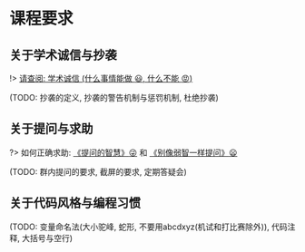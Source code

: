 # 课程要求

## 关于学术诚信与抄袭 



!> [请查阅: 学术诚信 (什么事情能做 :smiley:, 什么不能 :rage:)](http://integrity.mit.edu/)

(TODO: 抄袭的定义, 抄袭的警告机制与惩罚机制, 杜绝抄袭)

## 关于提问与求助

?> 如何正确求助: [《提问的智慧》:stuck_out_tongue_winking_eye:](https://github.com/ryanhanwu/How-To-Ask-Questions-The-Smart-Way/blob/main/README-zh_CN.md) 和 [《别像弱智一样提问》:frowning:](https://github.com/tangx/Stop-Ask-Questions-The-Stupid-Ways/blob/master/README.md)

(TODO: 群内提问的要求, 截屏的要求, 定期答疑会)


## 关于代码风格与编程习惯

(TODO: 变量命名法(大小驼峰, 蛇形, 不要用abcdxyz(机试和打比赛除外)), 代码注释, 大括号与空行)
